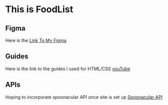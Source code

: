 # This is FoodList

## Figma
Here is the [Link To My Figma](https://www.figma.com/file/4MBvz1Vt3kUwWpB8TyuEjr/Untitled?node-id=0%3A1)

## Guides
Here is the link to the guides I used for HTML/CSS
[youTube](https://www.youtube.com/watch?v=RZ-Oe4_Ew7g&t=0s)

## APIs
Hoping to incorporate spoonacular API once site is set up
[Spoonacular API](https://spoonacular.com/food-api/console#Profile)